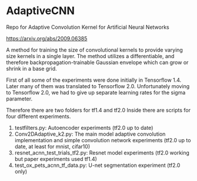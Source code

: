 # AdaptiveCNN
Repo for Adaptive Convolution Kernel for Artificial Neural Networks

https://arxiv.org/abs/2009.06385

A method for training the size of convolutional kernels to provide varying 
size kernels in a single layer. 
The method utilizes a differentiable, and therefore backpropagation-trainable 
Gaussian envelope which can grow or shrink in a base grid.

First of all some of the experiments were done initially in Tensorflow 1.4.
Later many of them was translated to Tensorflow 2.0.
Unfortunately moving to Tensorflow 2.0, we had to give up separate learning rates 
for the sigma parameter.

Therefore there are two folders for tf1.4 and tf2.0
Inside there are scripts for four different experiments. 

1) testfilters.py: Autoencoder experiments (tf2.0 up to date)
2) Conv2DAdaptive_k2.py: The main model adaptive convolution 
implementation and simple convolution network experiments (tf2.0 up to date, at least for mnist, cifar10)
3) resnet_acnn_test_trials_tf2.py: Resnet model experiments (tf2.0 working but paper experiments used tf1.4)
4) test_ox_pets_acnn_tf_data.py: U-net segmentation experiment (tf2.0 only)





